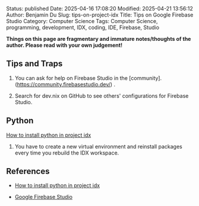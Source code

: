 Status: published
Date: 2025-04-16 17:08:20
Modified: 2025-04-21 13:56:12
Author: Benjamin Du
Slug: tips-on-project-idx
Title: Tips on Google Firebase Studio
Category: Computer Science
Tags: Computer Science, programming, development, IDX, coding, IDE, Firebase, Studio

**Things on this page are fragmentary and immature notes/thoughts of the author. Please read with your own judgement!**

## Tips and Traps

1. You can ask for help on Firebase Studio 
    in the 
    [community].(https://community.firebasestudio.dev/)
    .

2. Search for dev.nix on GitHub to see others' configurations for Firebase Studio.

## Python

[How to install python in project idx](https://community.firebasestudio.dev/t/how-to-install-python-in-project-idx/54)

1. You have to create a new virtual environment and reinstall packages 
    every time you rebuild the IDX workspace.

## References

- [How to install python in project idx](https://community.firebasestudio.dev/t/how-to-install-python-in-project-idx/54)

- [Google Firebase Studio](https://firebase.studio/)

